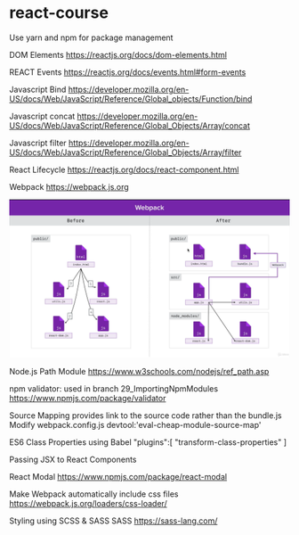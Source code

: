 # react-course
Use yarn and npm for package management



DOM Elements
https://reactjs.org/docs/dom-elements.html

REACT Events
https://reactjs.org/docs/events.html#form-events

Javascript Bind 
https://developer.mozilla.org/en-US/docs/Web/JavaScript/Reference/Global_objects/Function/bind

Javascript concat
https://developer.mozilla.org/en-US/docs/Web/JavaScript/Reference/Global_Objects/Array/concat

Javascript filter
https://developer.mozilla.org/en-US/docs/Web/JavaScript/Reference/Global_Objects/Array/filter

React Lifecycle
https://reactjs.org/docs/react-component.html

Webpack
https://webpack.js.org

![alt text](https://github.com/gpender/react-course/blob/main/WebPackOverview.png?raw=true)

Node.js Path Module
https://www.w3schools.com/nodejs/ref_path.asp

npm validator: used in branch 29_ImportingNpmModules
https://www.npmjs.com/package/validator

Source Mapping provides link to the source code rather than the bundle.js
Modify webpack.config.js
    devtool:'eval-cheap-module-source-map'

ES6 Class Properties using Babel
    "plugins":[
        "transform-class-properties"
    ]

Passing JSX to React Components

React Modal
https://www.npmjs.com/package/react-modal

Make Webpack automatically include css files
https://webpack.js.org/loaders/css-loader/

Styling using SCSS & SASS
SASS https://sass-lang.com/